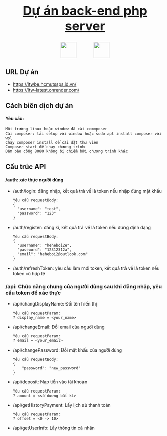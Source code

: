 <h1 style="text-align: center; font-weight: bold; text-decoration: underline; font-size: 2.5rem ">
    Dự án back-end php server
</h1>

<div style="text-align:center;">
    <img src="https://cdn-icons-png.flaticon.com/128/9277/9277351.png" width="50" height="50"/>
    <img src="https://cdn-icons-png.flaticon.com/128/919/919840.png" width="50" height="50" style="margin-left: 50px"/>
</div>

## URL Dự án
- https://ltwbe.hcmutssps.id.vn/
- https://ltw-latest.onrender.com/

## Cách biên dịch dự án
#### Yêu cầu:
```aiignore
Môi trường linux hoặc window đã cài commposer
Cài composer: tải setup với window hoặc sudo apt install composer với wsl
Chạy composer install để cài đặt thư viên
Composer start để chạy chương trình
Đảm bảo cổng 8080 không bị chiếm bởi chương trình khác
```

## Cấu trúc API
#### /auth: xác thực người dùng

- /auth/login: đăng nhập, kết quả trả về là token nếu nhập đúng mật khẩu
    ```aiignore
    Yêu cầu requestBody:
    {
      "username": "test",
      "password": "123"
    }
    ```

- /auth/register: đăng kí, kết quả trả về là token nếu đúng định dạng
    ```aiignore
    Yêu cầu requestBody:
    {
      "username": "heheboi2e",
      "password": "12312312a",
      "email": "heheboi2@outlook.com"
    }
    ```

- /auth/refreshToken: yêu cầu làm mới token, kết quả trả về là token nếu token cũ hợp lệ

### /api: Chức năng chung của người dùng sau khi đăng nhập, yêu cầu token để xác thực

- /api/changDisplayName: Đổi tên hiển thị
    ```aiignore
    Yêu cầu requestParam:
    ? display_name = <your_name>
    ```

- /api/changeEmail: Đổi email của người dùng
    ```aiignore
    Yêu cầu requestParam:
    ? email = <your_email>
    ```

- /api/changePassword: Đổi mật khẩu của người dùng
    ```aiignore
    Yêu cầu requestBody:
    {
        "password": "new_password"
    }
    ```

- /api/deposit: Nạp tiền vào tài khoản
    ```aiignore
    Yêu cầu requestParam:
    ? amount = <số dương bất kì>
    ```

- /api/getHistoryPayment: Lấy lịch sử thanh toán
    ```aiignore
    Yêu cầu requestParam:
    ? offset = <0 -> 10>
    ```

- /api/getUserInfo: Lấy thông tin cá nhân



